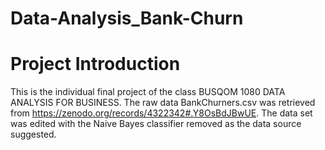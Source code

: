 # Data-Analysis_Bank-Churn

  # Project Introduction
This is the individual final project of the class BUSQOM 1080 DATA ANALYSIS FOR BUSINESS.
The raw data BankChurners.csv was retrieved from https://zenodo.org/records/4322342#.Y8OsBdJBwUE. 
The data set was edited with the Naive Bayes classifier removed as the data source suggested.

